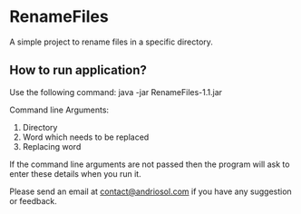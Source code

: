 # RenameFiles
A simple project to rename files in a specific directory.

## How to run application?
Use the following command:
java -jar RenameFiles-1.1.jar 

Command line Arguments:
1. Directory
2. Word which needs to be replaced
3. Replacing word

If the command line arguments are not passed then the program will ask to enter these details when you run it.

Please send an email at contact@andriosol.com if you have any suggestion or feedback.
